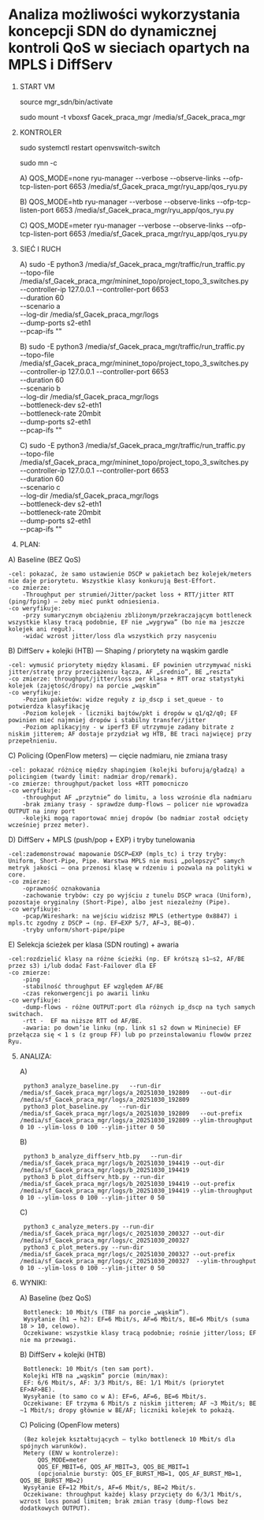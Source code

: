 # Analiza możliwości wykorzystania koncepcji SDN do dynamicznej kontroli QoS w sieciach opartych na MPLS i DiffServ

1. START VM

	source mgr_sdn/bin/activate
	
	sudo mount -t vboxsf Gacek_praca_mgr /media/sf_Gacek_praca_mgr

2. KONTROLER

	sudo systemctl restart openvswitch-switch
	
	sudo mn -c

	A) 
	QOS_MODE=none ryu-manager --verbose --observe-links --ofp-tcp-listen-port 6653 /media/sf_Gacek_praca_mgr/ryu_app/qos_ryu.py

	B)
	QOS_MODE=htb ryu-manager --verbose --observe-links --ofp-tcp-listen-port 6653 /media/sf_Gacek_praca_mgr/ryu_app/qos_ryu.py
	
	C)
	QOS_MODE=meter ryu-manager --verbose --observe-links --ofp-tcp-listen-port 6653 /media/sf_Gacek_praca_mgr/ryu_app/qos_ryu.py

3. SIEĆ I RUCH

	A)
	sudo -E python3 /media/sf_Gacek_praca_mgr/traffic/run_traffic.py \
	  --topo-file /media/sf_Gacek_praca_mgr/mininet_topo/project_topo_3_switches.py \
	  --controller-ip 127.0.0.1 --controller-port 6653 \
	  --duration 60 \
	  --scenario a \
	  --log-dir /media/sf_Gacek_praca_mgr/logs \
	  --dump-ports s2-eth1 \
	  --pcap-ifs ""
  
	B)
	sudo -E python3 /media/sf_Gacek_praca_mgr/traffic/run_traffic.py \
	  --topo-file /media/sf_Gacek_praca_mgr/mininet_topo/project_topo_3_switches.py \
	  --controller-ip 127.0.0.1 --controller-port 6653 \
	  --duration 60 \
	  --scenario b \
	  --log-dir /media/sf_Gacek_praca_mgr/logs \
	  --bottleneck-dev s2-eth1 \
	  --bottleneck-rate 20mbit \
	  --dump-ports s2-eth1 \
	  --pcap-ifs ""
	  
	C)
	sudo -E python3 /media/sf_Gacek_praca_mgr/traffic/run_traffic.py \
	  --topo-file /media/sf_Gacek_praca_mgr/mininet_topo/project_topo_3_switches.py \
	  --controller-ip 127.0.0.1 --controller-port 6653 \
	  --duration 60 \
	  --scenario c \
	  --log-dir /media/sf_Gacek_praca_mgr/logs \
	  --bottleneck-dev s2-eth1 \
	  --bottleneck-rate 20mbit \
	  --dump-ports s2-eth1 \
	  --pcap-ifs ""

4. PLAN:

A) Baseline (BEZ QoS)

    -cel: pokazać, że samo ustawienie DSCP w pakietach bez kolejek/meters nie daje priorytetu. Wszystkie klasy konkurują Best-Effort.
    -co zmierze:
        -Throughput per strumień/Jitter/packet loss + RTT/jitter RTT (ping/fping) — żeby mieć punkt odniesienia.
    -co weryfikuje:
        -przy sumarycznym obciążeniu zbliżonym/przekraczającym bottleneck wszystkie klasy tracą podobnie, EF nie „wygrywa” (bo nie ma jeszcze kolejek ani reguł).
        -widać wzrost jitter/loss dla wszystkich przy nasyceniu

B) DiffServ + kolejki (HTB) — Shaping / priorytety na wąskim gardle

    -cel: wymusić priorytety między klasami. EF powinien utrzymywać niski jitter/stratę przy przeciążeniu łącza, AF „średnio”, BE „reszta”
    -co zmierze: throughput/jitter/loss per klasa + RTT oraz statystyki kolejek (zajętość/dropy) na porcie „wąskim”
    -co weryfikuje:
        -Poziom pakietów: widze reguły z ip_dscp i set_queue - to potwierdza klasyfikację
        -Poziom kolejek - liczniki bajtów/pkt i dropów w q1/q2/q0; EF powinien mieć najmniej dropów i stabilny transfer/jitter
        -Poziom aplikacyjny - w iperf3 EF utrzymuje zadany bitrate z niskim jitterem; AF dostaje przydział wg HTB, BE traci najwięcej przy przepełnieniu.

C) Policing (OpenFlow meters) — cięcie nadmiaru, nie zmiana trasy

    -cel: pokazać różnicę między shapingiem (kolejki buforują/gładzą) a policingiem (twardy limit: nadmiar drop/remark).
    -co zmierze: throughput/packet loss +RTT pomocniczo
    -co weryfikuje:
        -throughput AF „przytnie” do limitu, a loss wzrośnie dla nadmiaru
        -brak zmiany trasy - sprawdze dump-flows — policer nie wprowadza OUTPUT na inny port
        -kolejki mogą raportować mniej dropów (bo nadmiar został odcięty wcześniej przez meter).

D) DiffServ + MPLS (push/pop + EXP) i tryby tunelowania

    -cel:zademonstrować mapowanie DSCP↔EXP (mpls_tc) i trzy tryby: Uniform, Short-Pipe, Pipe. Warstwa MPLS nie musi „polepszyć” samych metryk jakości — ona przenosi klasę w rdzeniu i pozwala na polityki w core.
    -co zmierze:
        -oprawność oznakowania
        -zachowanie trybów: czy po wyjściu z tunelu DSCP wraca (Uniform), pozostaje oryginalny (Short-Pipe), albo jest niezależny (Pipe).
    -co weryfikuje:
        -pcap/Wireshark: na wejściu widzisz MPLS (ethertype 0x8847) i mpls.tc zgodny z DSCP → (np. EF→EXP 5/7, AF→3, BE→0).
        -tryby unform/short-pipe/pipe

E) Selekcja ścieżek per klasa (SDN routing) + awaria

    -cel:rozdzielić klasy na różne ścieżki (np. EF krótszą s1–s2, AF/BE przez s3) i/lub dodać Fast-Failover dla EF
    -co zmierze:
        -ping 
        -stabilność throughput EF względem AF/BE
        -czas rekonwergencji po awarii linku
    -co weryfikuje:
        -dump-flows - różne OUTPUT:port dla różnych ip_dscp na tych samych switchach.
        -rtt -  EF ma niższe RTT od AF/BE.
        -awaria: po down’ie linku (np. link s1 s2 down w Mininecie) EF przełącza się < 1 s (z group FF) lub po przeinstalowaniu flowów przez Ryu.

5. ANALIZA:

	A) 
	
		python3 analyze_baseline.py   --run-dir /media/sf_Gacek_praca_mgr/logs/a_20251030_192809   --out-dir /media/sf_Gacek_praca_mgr/logs/a_20251030_192809
		python3 plot_baseline.py   --run-dir /media/sf_Gacek_praca_mgr/logs/a_20251030_192809   --out-prefix /media/sf_Gacek_praca_mgr/logs/a_20251030_192809 --ylim-throughput 0 10 --ylim-loss 0 100 --ylim-jitter 0 50

	B)
	
		python3 b_analyze_diffserv_htb.py   --run-dir /media/sf_Gacek_praca_mgr/logs/b_20251030_194419 --out-dir /media/sf_Gacek_praca_mgr/logs/b_20251030_194419
		python3 b_plot_diffserv_htb.py --run-dir /media/sf_Gacek_praca_mgr/logs/b_20251030_194419 --out-prefix /media/sf_Gacek_praca_mgr/logs/b_20251030_194419 --ylim-throughput 0 10 --ylim-loss 0 100 --ylim-jitter 0 50
	
	C)
	
	    python3 c_analyze_meters.py --run-dir /media/sf_Gacek_praca_mgr/logs/c_20251030_200327 --out-dir /media/sf_Gacek_praca_mgr/logs/c_20251030_200327
	    python3 c_plot_meters.py --run-dir /media/sf_Gacek_praca_mgr/logs/c_20251030_200327 --out-prefix /media/sf_Gacek_praca_mgr/logs/c_20251030_200327  --ylim-throughput 0 10 --ylim-loss 0 100 --ylim-jitter 0 50

6. WYNIKI:

	A) Baseline (bez QoS)

		Bottleneck: 10 Mbit/s (TBF na porcie „wąskim”).
		Wysyłanie (h1 → h2): EF=6 Mbit/s, AF=6 Mbit/s, BE=6 Mbit/s (suma 18 > 10, celowo).
		Oczekiwane: wszystkie klasy tracą podobnie; rośnie jitter/loss; EF nie ma przewagi.

	B) DiffServ + kolejki (HTB)

		Bottleneck: 10 Mbit/s (ten sam port).
		Kolejki HTB na „wąskim” porcie (min/max):
		EF: 6/6 Mbit/s, AF: 3/3 Mbit/s, BE: 1/1 Mbit/s (priorytet EF>AF>BE).
		Wysyłanie (to samo co w A): EF=6, AF=6, BE=6 Mbit/s.
		Oczekiwane: EF trzyma 6 Mbit/s z niskim jitterem; AF ~3 Mbit/s; BE ~1 Mbit/s; dropy głównie w BE/AF; liczniki kolejek to pokażą.

	C) Policing (OpenFlow meters)
	
		(Bez kolejek kształtujących – tylko bottleneck 10 Mbit/s dla spójnych warunków).
		Metery (ENV w kontrolerze):
			QOS_MODE=meter
			QOS_EF_MBIT=6, QOS_AF_MBIT=3, QOS_BE_MBIT=1
			(opcjonalnie bursty: QOS_EF_BURST_MB=1, QOS_AF_BURST_MB=1, QOS_BE_BURST_MB=2)
		Wysyłanie EF=12 Mbit/s, AF=6 Mbit/s, BE=2 Mbit/s.
		Oczekiwane: throughput każdej klasy przycięty do 6/3/1 Mbit/s, wzrost loss ponad limitem; brak zmian trasy (dump-flows bez dodatkowych OUTPUT).
